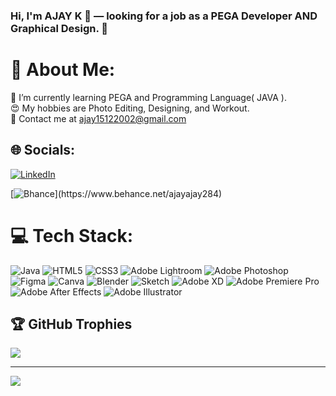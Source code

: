 ### Hi, I'm AJAY K 👋 — looking for a job as a PEGA Developer AND Graphical Design. 🔭

# 💫 About Me:
🌱 I’m currently learning PEGA and Programming Language( JAVA ).<br>😍 My hobbies are Photo Editing, Designing, and Workout.<br>💌 Contact me at ajay15122002@gmail.com


## 🌐 Socials:
[![LinkedIn](https://img.shields.io/badge/LinkedIn-%230077B5.svg?logo=linkedin&logoColor=white)](https://linkedin.com/in/https://www.linkedin.com/in/ajay-k-a1843a234/) 

[![Bhance]([https://img.shields.io/badge/LinkedIn-%230077B5.svg?logo=linkedin&logoColor=white](https://www.google.com/url?sa=i&url=https%3A%2F%2Fbrandslogos.com%2Fb%2Fbehance-logo-1%2F&psig=AOvVaw1uekESbILdGqZi-m1aKGaA&ust=1694094468818000&source=images&cd=vfe&opi=89978449&ved=0CBAQjRxqFwoTCNDR_OmPloEDFQAAAAAdAAAAABAI))](https://www.behance.net/ajayajay284) 

# 💻 Tech Stack:
![Java](https://img.shields.io/badge/java-%23ED8B00.svg?style=for-the-badge&logo=java&logoColor=white) ![HTML5](https://img.shields.io/badge/html5-%23E34F26.svg?style=for-the-badge&logo=html5&logoColor=white) ![CSS3](https://img.shields.io/badge/css3-%231572B6.svg?style=for-the-badge&logo=css3&logoColor=white) ![Adobe Lightroom](https://img.shields.io/badge/Adobe%20Lightroom-31A8FF.svg?style=for-the-badge&logo=Adobe%20Lightroom&logoColor=white) ![Adobe Photoshop](https://img.shields.io/badge/adobephotoshop-%2331A8FF.svg?style=for-the-badge&logo=adobephotoshop&logoColor=white) 	![Figma](https://img.shields.io/badge/figma-%23F24E1E.svg?style=for-the-badge&logo=figma&logoColor=white) ![Canva](https://img.shields.io/badge/Canva-%2300C4CC.svg?style=for-the-badge&logo=Canva&logoColor=white) ![Blender](https://img.shields.io/badge/blender-%23F5792A.svg?style=for-the-badge&logo=blender&logoColor=white) ![Sketch](https://img.shields.io/badge/Sketch-FFB387?style=for-the-badge&logo=sketch&logoColor=black) ![Adobe XD](https://img.shields.io/badge/Adobe%20XD-470137?style=for-the-badge&logo=Adobe%20XD&logoColor=#FF61F6) ![Adobe Premiere Pro](https://img.shields.io/badge/Adobe%20Premiere%20Pro-9999FF.svg?style=for-the-badge&logo=Adobe%20Premiere%20Pro&logoColor=white) ![Adobe After Effects](https://img.shields.io/badge/Adobe%20After%20Effects-9999FF.svg?style=for-the-badge&logo=Adobe%20After%20Effects&logoColor=white) ![Adobe Illustrator](https://img.shields.io/badge/adobeillustrator-%23FF9A00.svg?style=for-the-badge&logo=adobeillustrator&logoColor=white)

## 🏆 GitHub Trophies
![](https://github-profile-trophy.vercel.app/?username=AJ1512&theme=radical&no-frame=false&no-bg=true&margin-w=4)

---
[![](https://visitcount.itsvg.in/api?id=AJ1512&icon=5&color=5)](https://visitcount.itsvg.in)

<!-- Proudly created with GPRM ( https://gprm.itsvg.in ) -->
